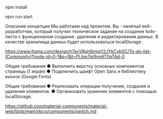 npm install

npm run start

Описание концепции
Мы работаем над проектом.
Вы - нанятый веб-разработчик, который получил техническое задание на создание todo-листа с функционалом
создания, удаления и редактирования данных. В качестве хранилища данных будет использоваться localStorage.

https://www.figma.com/design/h7ecVRqH6mqrf2JYkCyb0C/To-do-list-(Community)?node-id=0-1&p=f&t=PLhm7m1hm6T0qTAd-0

Общие требования
● Выполнить верстку основных компонентов страницы (1 экран)
● Подключить шрифт Open Sans и библиотеку иконок (Google Fonts)

Общие требования
● Реализовать операции получения, создания и удаления элементов.
● Организовать хранение элементов с помощью localStorage.

https://github.com/material-components/material-web/blob/main/docs/components/switch.md
